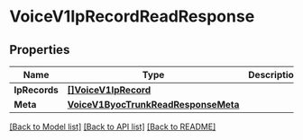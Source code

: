 # VoiceV1IpRecordReadResponse

## Properties

Name | Type | Description | Notes
------------ | ------------- | ------------- | -------------
**IpRecords** | [**[]VoiceV1IpRecord**](voice.v1.ip_record.md) |  | [optional] 
**Meta** | [**VoiceV1ByocTrunkReadResponseMeta**](voice_v1_byoc_trunkReadResponse_meta.md) |  | [optional] 

[[Back to Model list]](../README.md#documentation-for-models) [[Back to API list]](../README.md#documentation-for-api-endpoints) [[Back to README]](../README.md)


